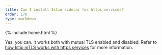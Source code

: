 ```yaml
---
title: Can I install Istio sidecar for https services?
order: 170
type: markdown
---
```

{% include home.html %}

Yes, you can. It works both with mutual TLS enabled and disabled. Refer to [how Istio mTLS works with https services]({{home}}/docs/tasks/security/https-overlay.html) for more information.
